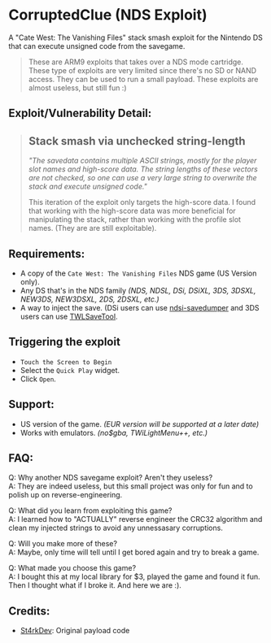 # CorruptedClue (NDS Exploit)
A "Cate West: The Vanishing Files" stack smash exploit for the Nintendo DS that can execute unsigned code from the savegame.

> These are ARM9 exploits that takes over a NDS mode cartridge. These type of exploits are very limited since there's no SD or NAND access. They can be used to run a small payload. These exploits are almost useless, but still fun :)

## Exploit/Vulnerability Detail:
> ## Stack smash via unchecked string-length<br>
> *"The savedata contains multiple ASCII strings, mostly for the player slot names and high-score data. The string lengths of these vectors are not checked, so one can use a very large string to overwrite the stack and execute unsigned code."*
>
> This iteration of the exploit only targets the high-score data. I found that working with the high-score data was more beneficial for manipulating the stack, rather than working with the profile slot names.
>(They are are still exploitable).
###
## Requirements:
* A copy of the `Cate West: The Vanishing Files` NDS game (US Version only).
* Any DS that's in the NDS family *(NDS, NDSL, DSi, DSiXL, 3DS, 3DSXL, NEW3DS, NEW3DSXL, 2DS, 2DSXL, etc.)*
* A way to inject the save. (DSi users can use [ndsi-savedumper](https://github.com/edo9300/ndsi-savedumper) and 3DS users can use [TWLSaveTool](https://github.com/TuxSH/TWLSaveTool/releases).
###
## Triggering the exploit
* `Touch the Screen to Begin`
* Select the `Quick Play` widget.
* Click `Open`.
###
## Support:
* US version of the game. *(EUR version will be supported at a later date)*
* Works with emulators. *(no$gba, TWiLightMenu++, etc.)*
###
## FAQ:
Q: Why another NDS savegame exploit? Aren't they useless?<br>
A: They are indeed useless, but this small project was only for fun and to polish up on reverse-engineering.

Q: What did you learn from exploiting this game?<br>
A: I learned how to "ACTUALLY" reverse engineer the CRC32 algorithm and clean my injected strings to avoid any unnessasary corruptions.

Q: Will you make more of these?<br>
A: Maybe, only time will tell until I get bored again and try to break a game.

Q: What made you choose this game?<br>
A: I bought this at my local library for $3, played the game and found it fun. Then I thought what if I broke it. And here we are :).
###
## Credits:
* [St4rkDev](https://twitter.com/St4rkDev): Original payload code
###
